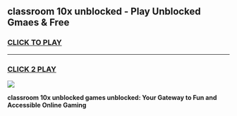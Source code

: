 
## classroom 10x unblocked - Play Unblocked Gmaes & Free
<h3>
<a href="https://news.freeplayer.one?title=classroom_10x_unblocked&ref=23F">CLICK TO PLAY</a></h3>
<hr>

<h3>
<a href="https://news.freeplayer.one?title=classroom_10x_unblocked&ref=23F">CLICK 2 PLAY</a>
  
</h3>

<a href="https://news.freeplayer.one?title=classroom_10x_unblocked&ref=23F/"><img src="https://clearcache.store/games.png"></a>


**classroom 10x unblocked games unblocked: Your Gateway to Fun and Accessible Online Gaming**
